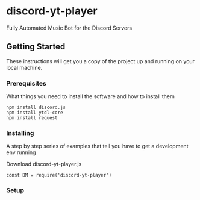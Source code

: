# discord-yt-player
Fully Automated Music Bot for the Discord Servers

## Getting Started

These instructions will get you a copy of the project up and running on your local machine.

### Prerequisites

What things you need to install the software and how to install them

```
npm install discord.js
npm install ytdl-core
npm install request
```

### Installing

A step by step series of examples that tell you have to get a development env running

Download discord-yt-player.js

```
const DM = require('discord-yt-player')
```

### Setup
